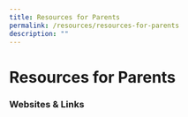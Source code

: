 ```yaml
---
title: Resources for Parents
permalink: /resources/resources-for-parents
description: ""
---
```

Resources for Parents
=====================

  

### Websites & Links


